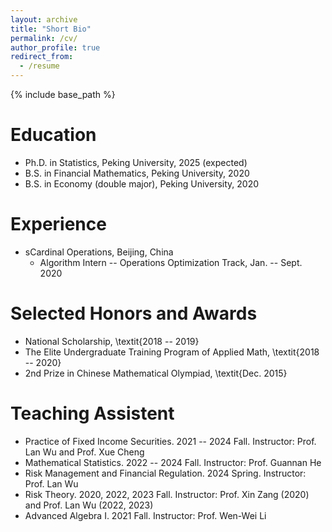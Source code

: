 ```yaml
---
layout: archive
title: "Short Bio"
permalink: /cv/
author_profile: true
redirect_from:
  - /resume
---
```


{% include base_path %}

Education
======
* Ph.D. in Statistics, Peking University, 2025 (expected)
* B.S. in Financial Mathematics, Peking University, 2020
* B.S. in Economy (double major), Peking University, 2020


Experience
======
* sCardinal Operations, Beijing, China
  * Algorithm Intern -- Operations Optimization Track, Jan. -- Sept. 2020


Selected Honors and Awards
======
* National Scholarship, \textit{2018 -- 2019}
* The Elite Undergraduate Training Program of Applied Math, \textit{2018 -- 2020}
* 2nd Prize in Chinese Mathematical Olympiad, \textit{Dec. 2015}

  
Teaching Assistent
======
* Practice of Fixed Income Securities. 2021 -- 2024 Fall. Instructor: Prof. Lan Wu and Prof. Xue Cheng
* Mathematical Statistics. 2022 -- 2024 Fall. Instructor: Prof. Guannan He
* Risk Management and Financial Regulation. 2024 Spring. Instructor: Prof. Lan Wu
* Risk Theory. 2020, 2022, 2023 Fall. Instructor: Prof. Xin Zang (2020) and Prof. Lan Wu (2022, 2023)
* Advanced Algebra I. 2021 Fall. Instructor: Prof. Wen-Wei Li

  

